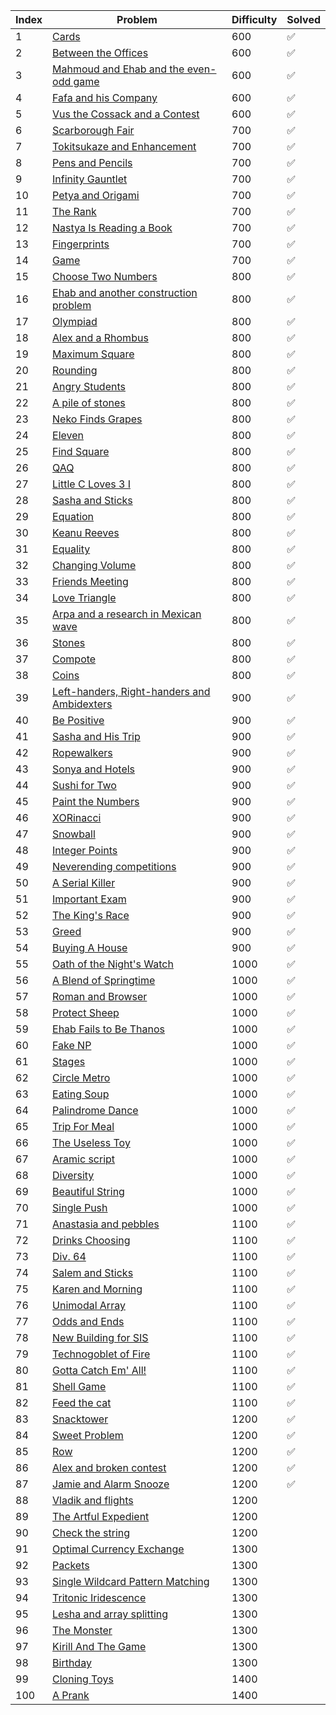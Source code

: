 | Index | Problem | Difficulty | Solved |
| --- | --- | --- | --- |
| 1 | [Cards](https://codeforces.com/problemset/problem/1220/A) | 600 | ✅|
| 2 | [Between the Offices](https://codeforces.com/problemset/problem/867/A) | 600 |  ✅ |
| 3 | [Mahmoud and Ehab and the even-odd game](https://codeforces.com/problemset/problem/959/A) | 600 | ✅  |
| 4 | [Fafa and his Company](https://codeforces.com/problemset/problem/935/A) | 600 |  ✅ |
| 5 | [Vus the Cossack and a Contest](https://codeforces.com/problemset/problem/1186/A) | 600 | ✅ |
| 6 | [Scarborough Fair](https://codeforces.com/problemset/problem/897/A) | 700 | ✅ |
| 7 | [Tokitsukaze and Enhancement](https://codeforces.com/problemset/problem/1191/A) | 700 | ✅ |
| 8 | [Pens and Pencils](https://codeforces.com/problemset/problem/1244/A) | 700 | ✅  |
| 9 | [Infinity Gauntlet](https://codeforces.com/problemset/problem/987/A) | 700 |  ✅ |
| 10 | [Petya and Origami](https://codeforces.com/problemset/problem/1080/A) | 700 |  ✅ |
| 11 | [The Rank](https://codeforces.com/problemset/problem/1017/A) | 700 | ✅  |
| 12 | [Nastya Is Reading a Book](https://codeforces.com/problemset/problem/1136/A) | 700 |  ✅ |
| 13 | [Fingerprints](https://codeforces.com/problemset/problem/994/A) | 700 |  ✅ |
| 14 | [Game](https://codeforces.com/problemset/problem/984/A) | 700 |  ✅ |
| 15 | [Choose Two Numbers](https://codeforces.com/problemset/problem/1206/A) | 800 | ✅ |
| 16 | [Ehab and another construction problem](https://codeforces.com/problemset/problem/1088/A) | 800 | ✅  |
| 17 | [Olympiad](https://codeforces.com/problemset/problem/937/A) | 800 | ✅  |
| 18 | [Alex and a Rhombus](https://codeforces.com/problemset/problem/1180/A) | 800 |  ✅ |
| 19 | [Maximum Square](https://codeforces.com/problemset/problem/1243/A) | 800 | ✅  |
| 20 | [Rounding](https://codeforces.com/problemset/problem/898/A) | 800 | ✅  |
| 21 | [Angry Students](https://codeforces.com/problemset/problem/1287/A) | 800 | ✅ |
| 22 | [A pile of stones](https://codeforces.com/problemset/problem/1159/A) | 800 | ✅ |
| 23 | [Neko Finds Grapes](https://codeforces.com/problemset/problem/1152/A) | 800 | ✅  |
| 24 | [Eleven](https://codeforces.com/problemset/problem/918/A) | 800 | ✅  |
| 25 | [Find Square](https://codeforces.com/problemset/problem/1028/A) | 800 | ✅  |
| 26 | [QAQ](https://codeforces.com/problemset/problem/894/A) | 800 |  ✅ |
| 27 | [Little C Loves 3 I](https://codeforces.com/problemset/problem/1047/A) | 800 | ✅  |
| 28 | [Sasha and Sticks](https://codeforces.com/problemset/problem/832/A) | 800 | ✅  |
| 29 | [Equation](https://codeforces.com/problemset/problem/1269/A) | 800 |  ✅ |
| 30 | [Keanu Reeves](https://codeforces.com/problemset/problem/1189/A) | 800 | ✅ |
| 31 | [Equality](https://codeforces.com/problemset/problem/1038/A) | 800 | ✅|
| 32 | [Changing Volume](https://codeforces.com/problemset/problem/1255/A) | 800 | ✅ |
| 33 | [Friends Meeting](https://codeforces.com/problemset/problem/931/A) | 800 | ✅ |
| 34 | [Love Triangle](https://codeforces.com/problemset/problem/939/A) | 800 | ✅ |
| 35 | [Arpa and a research in Mexican wave](https://codeforces.com/problemset/problem/851/A) | 800 |✅  |
| 36 | [Stones](https://codeforces.com/problemset/problem/1236/A) | 800 | ✅ |
| 37 | [Compote](https://codeforces.com/problemset/problem/746/A) | 800 | ✅ |
| 38 | [Coins](https://codeforces.com/problemset/problem/1061/A) | 800 | ✅ |
| 39 | [Left-handers, Right-handers and Ambidexters](https://codeforces.com/problemset/problem/950/A) | 900 |✅  |
| 40 | [Be Positive](https://codeforces.com/problemset/problem/1130/A) | 900 | ✅ |
| 41 | [Sasha and His Trip](https://codeforces.com/problemset/problem/1113/A) | 900 |✅  |
| 42 | [Ropewalkers](https://codeforces.com/problemset/problem/1185/A) | 900 | ✅ |
| 43 | [Sonya and Hotels](https://codeforces.com/problemset/problem/1004/A) | 900 | ✅ |
| 44 | [Sushi for Two](https://codeforces.com/problemset/problem/1138/A) | 900 | ✅ |
| 45 | [Paint the Numbers](https://codeforces.com/problemset/problem/1209/A) | 900 |✅  |
| 46 | [XORinacci](https://codeforces.com/problemset/problem/1208/A) | 900 | ✅ |
| 47 | [Snowball](https://codeforces.com/problemset/problem/1099/A) | 900 |✅  |
| 48 | [Integer Points](https://codeforces.com/problemset/problem/1248/A) | 900 | ✅ |
| 49 | [Neverending competitions](https://codeforces.com/problemset/problem/765/A) | 900 | ✅ |
| 50 | [A Serial Killer](https://codeforces.com/problemset/problem/776/A) | 900 | ✅ |
| 51 | [Important Exam](https://codeforces.com/problemset/problem/1201/A) | 900 | ✅ |
| 52 | [The King's Race](https://codeforces.com/problemset/problem/1075/A) | 900 | ✅ |
| 53 | [Greed](https://codeforces.com/problemset/problem/892/A) | 900 |✅ |
| 54 | [Buying A House](https://codeforces.com/problemset/problem/796/A) | 900 |✅  |
| 55 | [Oath of the Night's Watch](https://codeforces.com/problemset/problem/768/A) | 1000 | ✅ |
| 56 | [A Blend of Springtime](https://codeforces.com/problemset/problem/989/A) | 1000 | ✅ |
| 57 | [Roman and Browser](https://codeforces.com/problemset/problem/1100/A) | 1000 | ✅  |
| 58 | [Protect Sheep](https://codeforces.com/problemset/problem/948/A) | 1000 |  ✅ |
| 59 | [Ehab Fails to Be Thanos](https://codeforces.com/problemset/problem/1174/A) | 1000 | ✅  |
| 60 | [Fake NP](https://codeforces.com/problemset/problem/805/A) | 1000 |  ✅ |
| 61 | [Stages](https://codeforces.com/problemset/problem/1011/A) | 1000 |✅  |
| 62 | [Circle Metro](https://codeforces.com/problemset/problem/1169/A) | 1000 | ✅ |
| 63 | [Eating Soup](https://codeforces.com/problemset/problem/1163/A) | 1000 | ✅ |
| 64 | [Palindrome Dance](https://codeforces.com/problemset/problem/1040/A) | 1000 | ✅ |
| 65 | [Trip For Meal](https://codeforces.com/problemset/problem/876/A) | 1000 |✅  |
| 66 | [The Useless Toy](https://codeforces.com/problemset/problem/834/A) | 1000 | ✅ |
| 67 | [Aramic script](https://codeforces.com/problemset/problem/975/A) | 1000 |✅  |
| 68 | [Diversity](https://codeforces.com/problemset/problem/844/A) | 1000 |✅  |
| 69 | [Beautiful String](https://codeforces.com/problemset/problem/1265/A) | 1000 |✅  |
| 70 | [Single Push](https://codeforces.com/problemset/problem/1253/A) | 1000 |✅  |
| 71 | [Anastasia and pebbles](https://codeforces.com/problemset/problem/789/A) | 1100 | ✅ |
| 72 | [Drinks Choosing](https://codeforces.com/problemset/problem/1195/A) | 1100 |✅  |
| 73 | [Div. 64](https://codeforces.com/problemset/problem/887/A) | 1100 | ✅ |
| 74 | [Salem and Sticks ](https://codeforces.com/problemset/problem/1105/A) | 1100 |✅  |
| 75 | [Karen and Morning](https://codeforces.com/problemset/problem/816/A) | 1100 |✅  |
| 76 | [Unimodal Array](https://codeforces.com/problemset/problem/831/A) | 1100 | ✅ |
| 77 | [Odds and Ends](https://codeforces.com/problemset/problem/849/A) | 1100 |  ✅ |
| 78 | [New Building for SIS](https://codeforces.com/problemset/problem/1020/A) | 1100 | ✅ |
| 79 | [Technogoblet of Fire](https://codeforces.com/problemset/problem/1121/A) | 1100 |  ✅ |
| 80 | [Gotta Catch Em' All!](https://codeforces.com/problemset/problem/757/A) | 1100 |  ✅ |
| 81 | [Shell Game](https://codeforces.com/problemset/problem/777/A) | 1100 | ✅  |
| 82 | [Feed the cat](https://codeforces.com/problemset/problem/955/A) | 1100 | ✅  |
| 83 | [Snacktower](https://codeforces.com/problemset/problem/767/A) | 1200 |  ✅ |
| 84 | [Sweet Problem](https://codeforces.com/problemset/problem/1263/A) | 1200 | ✅  |
| 85 | [Row](https://codeforces.com/problemset/problem/982/A) | 1200 |  ✅ |
| 86 | [Alex and broken contest](https://codeforces.com/problemset/problem/877/A) | 1200 |  ✅ |
| 87 | [Jamie and Alarm Snooze](https://codeforces.com/problemset/problem/916/A) | 1200 | ✅  |
| 88 | [Vladik and flights](https://codeforces.com/problemset/problem/743/A) | 1200 |  |
| 89 | [The Artful Expedient](https://codeforces.com/problemset/problem/869/A) | 1200 |  |
| 90 | [Check the string](https://codeforces.com/problemset/problem/960/A) | 1200 |  |
| 91 | [Optimal Currency Exchange](https://codeforces.com/problemset/problem/1214/A) | 1300 |  |
| 92 | [Packets](https://codeforces.com/problemset/problem/1037/A) | 1300 |  |
| 93 | [Single Wildcard Pattern Matching](https://codeforces.com/problemset/problem/1023/A) | 1300 |  |
| 94 | [Tritonic Iridescence](https://codeforces.com/problemset/problem/957/A) | 1300 |  |
| 95 | [Lesha and array splitting](https://codeforces.com/problemset/problem/754/A) | 1300 |  |
| 96 | [The Monster](https://codeforces.com/problemset/problem/787/A) | 1300 |  |
| 97 | [Kirill And The Game](https://codeforces.com/problemset/problem/842/A) | 1300 |  |
| 98 | [Birthday](https://codeforces.com/problemset/problem/1068/A) | 1300 |  |
| 99 | [Cloning Toys](https://codeforces.com/problemset/problem/922/A) | 1400 |  |
| 100 | [A Prank](https://codeforces.com/problemset/problem/1062/A) | 1400 |  |
